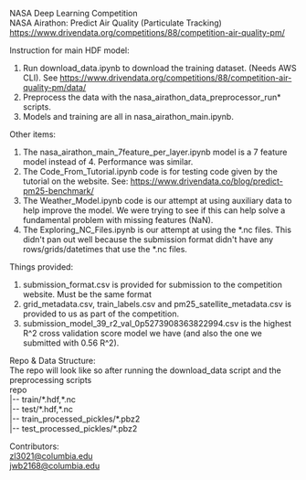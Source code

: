 NASA Deep Learning Competition  
NASA Airathon: Predict Air Quality (Particulate Tracking)  
https://www.drivendata.org/competitions/88/competition-air-quality-pm/  
  
Instruction for main HDF model:  
1. Run download_data.ipynb to download the training dataset. (Needs AWS CLI). See https://www.drivendata.org/competitions/88/competition-air-quality-pm/data/  
2. Preprocess the data with the nasa_airathon_data_preprocessor_run\* scripts.  
3. Models and training are all in nasa_airathon_main.ipynb.  
  
Other items:  
1. The nasa_airathon_main_7feature_per_layer.ipynb model is a 7 feature model instead of 4. Performance was similar.  
2. The Code_From_Tutorial.ipynb code is for testing code given by the tutorial on the website. See: https://www.drivendata.co/blog/predict-pm25-benchmark/  
3. The Weather_Model.ipynb code is our attempt at using auxiliary data to help improve the model. We were trying to see if this can help solve a fundamental problem with missing features (NaN).  
4. The Exploring_NC_Files.ipynb is our attempt at using the \*.nc files. This didn't pan out well because the submission format didn't have any rows/grids/datetimes that use the \*.nc files.  
  
Things provided:  
1. submission_format.csv is provided for submission to the competition website. Must be the same format  
2. grid_metadata.csv, train_labels.csv and pm25_satellite_metadata.csv is provided to us as part of the competition.  
3. submission_model_39_r2_val_0p5273908363822994.csv is the highest R^2 cross validation score model we have (and also the one we submitted with 0.56 R^2).  
  
Repo & Data Structure:  
The repo will look like so after running the download_data script and the preprocessing scripts  
repo  
\|-- train/\*.hdf,\*.nc  
\|-- test/\*.hdf,\*.nc  
\|-- train_processed_pickles/\*.pbz2  
\|-- test_processed_pickles/\*.pbz2  
  
Contributors:  
zl3021@columbia.edu  
jwb2168@columbia.edu  
